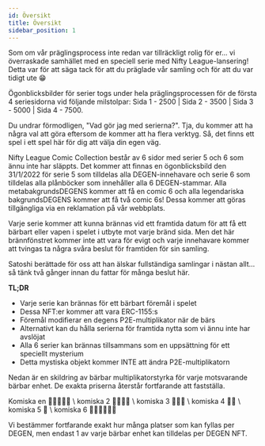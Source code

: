 ```yaml
---
id: Översikt
title: Översikt
sidebar_position: 1
---
```


Som om vår präglingsprocess inte redan var tillräckligt rolig för er... vi överraskade samhället med en speciell serie med Nifty League-lansering! Detta var för att säga tack för att du präglade vår samling och för att du var tidigt ute 😁

Ögonblicksbilder för serier togs under hela präglingsprocessen för de första 4 seriesidorna vid följande milstolpar: Sida 1 - 2500 | Sida 2 - 3500 | Sida 3 - 5000 | Sida 4 - 7500.

Du undrar förmodligen, "Vad gör jag med serierna?". Tja, du kommer att ha några val att göra eftersom de kommer att ha flera verktyg. Så, det finns ett spel i ett spel här för dig att välja din egen väg.

Nifty League Comic Collection består av 6 sidor med serier 5 och 6 som ännu inte har släppts. Det kommer att finnas en ögonblicksbild den 31/1/2022 för serie 5 som tilldelas alla DEGEN-innehavare och serie 6 som tilldelas alla plånböcker som innehåller alla 6 DEGEN-stammar. Alla metabakgrundsDEGENS kommer att få en comic 6 och alla legendariska bakgrundsDEGENS kommer att få två comic 6s! Dessa kommer att göras tillgängliga via en reklamation på vår webbplats.

Varje serie kommer att kunna brännas vid ett framtida datum för att få ett bärbart eller vapen i spelet i utbyte mot varje bränd sida. Men det här brännfönstret kommer inte att vara för evigt och varje innehavare kommer att tvingas ta några svåra beslut för framtiden för sin samling.

Satoshi berättade för oss att han älskar fullständiga samlingar i nästan allt…så tänk två gånger innan du fattar för många beslut här.

**TL;DR**

- Varje serie kan brännas för ett bärbart föremål i spelet
- Dessa NFT:er kommer att vara ERC-1155:s
- Föremål modifierar en degens P2E-multiplikator när de bärs
- Alternativt kan du hålla serierna för framtida nytta som vi ännu inte har avslöjat
- Alla 6 serier kan brännas tillsammans som en uppsättning för ett speciellt mysterium
- Detta mystiska objekt kommer INTE att ändra P2E-multiplikatorn

Nedan är en skildring av bärbar multiplikatorstyrka för varje motsvarande bärbar enhet. De exakta priserna återstår fortfarande att fastställa.

Komiska en 💪💪💪💪💪 \ komiska 2 💪💪💪💪 \ komiska 3 💪💪💪 \ komiska 4 💪💪 \ komiska 5 💪 \ komiska 6 💪💪💪💪💪💪


Vi bestämmer fortfarande exakt hur många platser som kan fyllas per DEGEN, men endast 1 av varje bärbar enhet kan tilldelas per DEGEN NFT. 

